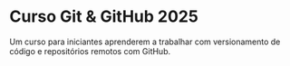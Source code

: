 # Curso Git \& GitHub 2025



Um curso para iniciantes aprenderem a trabalhar com versionamento de código e repositórios remotos com GitHub.



